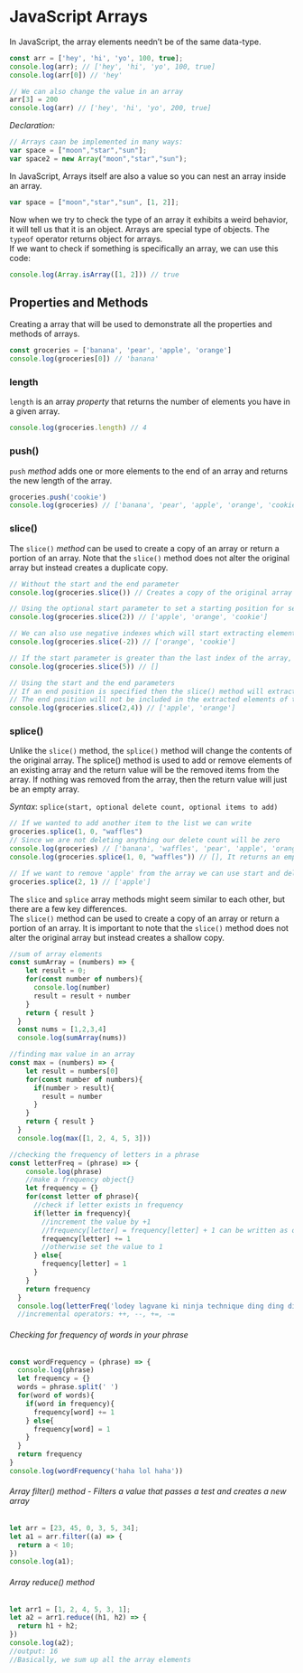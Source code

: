 # JavaScript Arrays
In JavaScript, the array elements needn’t be of the same data-type.
```javascript
const arr = ['hey', 'hi', 'yo', 100, true];
console.log(arr); // ['hey', 'hi', 'yo', 100, true]
console.log(arr[0]) // 'hey'

// We can also change the value in an array
arr[3] = 200
console.log(arr) // ['hey', 'hi', 'yo', 200, true]
```
_Declaration:_
```js
// Arrays caan be implemented in many ways:
var space = ["moon","star","sun"];
var space2 = new Array("moon","star","sun");
```
In JavaScript, Arrays itself are also a value so you can nest an array inside an array.
```js
var space = ["moon","star","sun", [1, 2]];
```
Now when we try to check the type of an array it exhibits a weird behavior, it will tell us that it is an object. Arrays are special type of objects. The `typeof` operator returns object for arrays.
<br />If we want to check if something is specifically an array, we can use this code:
```js
console.log(Array.isArray([1, 2])) // true
```


## Properties and Methods
Creating a array that will be used to demonstrate all the properties and methods of arrays.
```js
const groceries = ['banana', 'pear', 'apple', 'orange']
console.log(groceries[0]) // 'banana'
```
### length
`length` is an array _property_ that returns the number of elements you have in a given array.
```js
console.log(groceries.length) // 4
```
### push()
`push` _method_ adds one or more elements to the end of an array and returns the new length of the array.
```js
groceries.push('cookie')
console.log(groceries) // ['banana', 'pear', 'apple', 'orange', 'cookie']
```
### slice()
The `slice()` _method_ can be used to create a copy of an array or return a portion of an array. Note that the `slice()` method does not alter the original array but instead creates a duplicate copy.
```javascript
// Without the start and the end parameter
console.log(groceries.slice()) // Creates a copy of the original array => ['banana', 'pear', 'apple', 'orange', 'cookie']

// Using the optional start parameter to set a starting position for selecting elements from the array 
console.log(groceries.slice(2)) // ['apple', 'orange', 'cookie']

// We can also use negative indexes which will start extracting elements from the end of the array
console.log(groceries.slice(-2)) // ['orange', 'cookie']

// If the start parameter is greater than the last index of the array, then an empty array will be returned
console.log(groceries.slice(5)) // []

// Using the start and the end parameters
// If an end position is specified then the slice() method will extract the elements from the start position up to the end position
// The end position will not be included in the extracted elements of the new array
console.log(groceries.slice(2,4)) // ['apple', 'orange']
```
### splice()
Unlike the `slice()` method, the `splice()` method will change the contents of the original array.
The splice() method is used to add or remove elements of an existing array and the return value will be the removed items from the array.
If nothing was removed from the array, then the return value will just be an empty array.

_Syntax_:
`splice(start, optional delete count, optional items to add)`
```js
// If we wanted to add another item to the list we can write
groceries.splice(1, 0, "waffles")
// Since we are not deleting anything our delete count will be zero
console.log(groceries) // ['banana', 'waffles', 'pear', 'apple', 'orange', 'cookie']
console.log(groceries.splice(1, 0, "waffles")) // [], It returns an empty array because nothing was removed from here

// If we want to remove 'apple' from the array we can use start and delete parameters
groceries.splice(2, 1) // ['apple']
```
The `slice` and `splice` array methods might seem similar to each other, but there are a few key differences. <br />The `slice()` method can be used to create a copy of an array or return a portion of an array. It is important to note that the `slice()` method does not alter the original array but instead creates a shallow copy.

```javascript
//sum of array elements
const sumArray = (numbers) => {
    let result = 0;
    for(const number of numbers){
      console.log(number)
      result = result + number
    }
    return { result }
  }
  const nums = [1,2,3,4]
  console.log(sumArray(nums))

```
```javascript
//finding max value in an array
const max = (numbers) => {
    let result = numbers[0]
    for(const number of numbers){
      if(number > result){
        result = number
      }
    }
    return { result }
  }
  console.log(max([1, 2, 4, 5, 3]))

```
```javascript
//checking the frequency of letters in a phrase
const letterFreq = (phrase) => {
    console.log(phrase)
    //make a frequency object{}
    let frequency = {}
    for(const letter of phrase){
      //check if letter exists in frequency
      if(letter in frequency){
        //increment the value by +1
        //frequency[letter] = frequency[letter] + 1 can be written as or even frequency[letter]++ is also correct
        frequency[letter] += 1
        //otherwise set the value to 1
      } else{
        frequency[letter] = 1
      }
    }
    return frequency
  }
  console.log(letterFreq('lodey lagvane ki ninja technique ding ding ding'))
  //incremental operators: ++, --, +=, -= 
```
###### Checking for frequency of words in your phrase
```javascript
const wordFrequency = (phrase) => {
  console.log(phrase)
  let frequency = {}
  words = phrase.split(' ')
  for(word of words){
    if(word in frequency){
      frequency[word] += 1
    } else{
      frequency[word] = 1
    }
  }
  return frequency
}
console.log(wordFrequency('haha lol haha'))
```
###### Array filter() method - Filters a value that passes a test and creates a new array
```javascript
let arr = [23, 45, 0, 3, 5, 34];
let a1 = arr.filter((a) => {
  return a < 10;
})
console.log(a1);
```
###### Array reduce() method
```javascript
let arr1 = [1, 2, 4, 5, 3, 1];
let a2 = arr1.reduce((h1, h2) => {
  return h1 + h2;
})
console.log(a2);
//output: 16
//Basically, we sum up all the array elements
```
